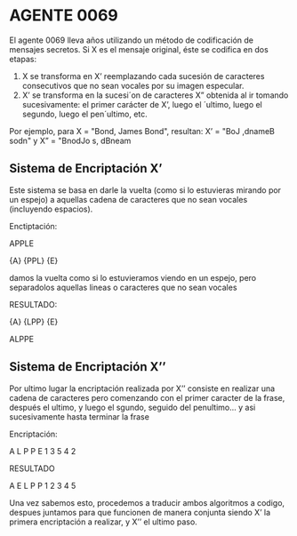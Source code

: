 # AGENTE 0069
El agente 0069 lleva años utilizando un método de codificación de mensajes secretos. Si X es el
mensaje original, éste se codifica en dos etapas:

  1. X se transforma en X’ reemplazando cada sucesión de caracteres consecutivos que no sean vocales por su imagen especular.
  2. X’ se transforma en la sucesi´on de caracteres X” obtenida al ir tomando sucesivamente: el primer carácter de X’, luego el ´ultimo, luego el segundo, luego el pen´ultimo, etc.

Por ejemplo, para X = "Bond, James Bond", resultan:
X’ = "BoJ ,dnameB sodn"  y  X” = "BnodJo s, dBneam

## Sistema de Encriptación X’
Este sistema se basa en darle la vuelta (como si lo estuvieras mirando por un espejo) a aquellas cadena de caracteres que no sean vocales (incluyendo espacios).

Enctiptación:

APPLE

{A} {PPL} {E}

damos la vuelta como si lo estuvieramos viendo en un espejo, pero separadolos aquellas lineas o caracteres que no sean vocales

RESULTADO:

{A} {LPP} {E}

ALPPE

## Sistema de Encriptación X’’
Por ultimo lugar la encriptación realizada por X’’ consiste en realizar una cadena de caracteres pero comenzando con el primer caracter de la frase, después el ultimo, y luego el sgundo, seguido del penultimo... y asi sucesivamente hasta terminar la frase

Encriptación:

A  L  P  P  E
1  3  5  4  2


RESULTADO

A E L P P
1 2 3 4 5

Una vez sabemos esto, procedemos a traducir ambos algoritmos a codigo, despues juntamos para que funcionen de manera conjunta siendo X’ la primera encriptación a realizar, y X’’ el ultimo paso.
